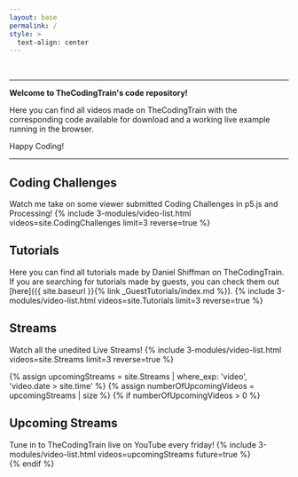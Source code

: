 ```yaml
---
layout: base
permalink: /
style: >
  text-align: center
---
```


<br>

***

**Welcome to TheCodingTrain's code repository!**

Here you can find all videos made on TheCodingTrain with the corresponding code available for download and a working live example running in the browser.

Happy Coding!

***


## Coding Challenges
Watch me take on some viewer submitted Coding Challenges in p5.js and Processing!
{% include 3-modules/video-list.html videos=site.CodingChallenges limit=3 reverse=true %}
<br>

## Tutorials
Here you can find all tutorials made by Daniel Shiffman on TheCodingTrain.  
If you are searching for tutorials made by guests, you can check them out [here]({{ site.baseurl }}{% link _GuestTutorials/index.md %}).
{% include 3-modules/video-list.html videos=site.Tutorials limit=3 reverse=true %}
<br>

## Streams
Watch all the unedited Live Streams!
{% include 3-modules/video-list.html videos=site.Streams limit=3 reverse=true %}
<br>

{% assign upcomingStreams = site.Streams | where_exp: 'video', 'video.date > site.time' %}
{% assign numberOfUpcomingVideos = upcomingStreams | size %}
{% if numberOfUpcomingVideos > 0 %}
## Upcoming Streams
Tune in to TheCodingTrain live on YouTube every friday!
{% include 3-modules/video-list.html videos=upcomingStreams future=true %}
<br>
{% endif %}
